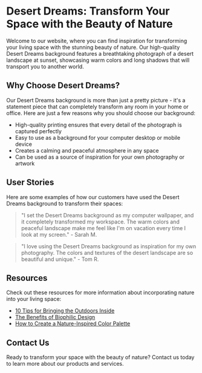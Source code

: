 <!--font:Open Sans-->

# Desert Dreams: Transform Your Space with the Beauty of Nature

Welcome to our website, where you can find inspiration for transforming your living space with the stunning beauty of nature. Our high-quality Desert Dreams background features a breathtaking photograph of a desert landscape at sunset, showcasing warm colors and long shadows that will transport you to another world.

## Why Choose Desert Dreams?

Our Desert Dreams background is more than just a pretty picture - it's a statement piece that can completely transform any room in your home or office. Here are just a few reasons why you should choose our background:

- High-quality printing ensures that every detail of the photograph is captured perfectly
- Easy to use as a background for your computer desktop or mobile device
- Creates a calming and peaceful atmosphere in any space
- Can be used as a source of inspiration for your own photography or artwork

## User Stories

Here are some examples of how our customers have used the Desert Dreams background to transform their spaces:

> "I set the Desert Dreams background as my computer wallpaper, and it completely transformed my workspace. The warm colors and peaceful landscape make me feel like I'm on vacation every time I look at my screen." - Sarah M.

> "I love using the Desert Dreams background as inspiration for my own photography. The colors and textures of the desert landscape are so beautiful and unique." - Tom R.

## Resources

Check out these resources for more information about incorporating nature into your living space:

- [10 Tips for Bringing the Outdoors Inside](#)
- [The Benefits of Biophilic Design](#)
- [How to Create a Nature-Inspired Color Palette](#)

## Contact Us

Ready to transform your space with the beauty of nature? Contact us today to learn more about our products and services.

<!--

Write me content for website with wallpaper which alt text is:

"A photograph of a desert landscape at sunset, with warm colors and long shadows."

The name/title of the page should not be 1:1 copy of the alt text but rather a real content of the website which is using this wallpaper.

- Use markdown format 
- Start with heading
- Heading should be short and concise
- The content should look like a real website 
- The website should not be about the wallpaper, wallpaper is just a related background
- Heading should be contain work "wallpaper" or "background"
- Include real sections like references, contact, user stories, etc. use things relevant to the page purpose.
- Feel free to use structure like headings, bullets, numbering, blockquotes, paragraphs, horizontal lines, etc.
- You can use formatting like bold or _italic_
- You can include UTF-8 emojis
- Links should be only #hash anchors (and you can refer to the document itself)
- Do not include images


---


# Desert Dreams Wallpaper: Transform Your Space with Warm Colors and Long Shadows

Welcome to our website, where you can find inspiration for transforming your living space with the stunning Desert Dreams wallpaper. Our high-quality wallpaper features a breathtaking photograph of a desert landscape at sunset, showcasing warm colors and long shadows that will transport you to another world.

## Why Choose Desert Dreams Wallpaper?

Our Desert Dreams wallpaper is more than just a background - it's a statement piece that can completely transform any room in your home or office. Here are just a few reasons why you should choose our wallpaper:

- High-quality printing ensures that every detail of the photograph is captured perfectly
- Easy to install and remove without damaging your walls
- Durable and long-lasting, so you can enjoy your new wallpaper for years to come
- Creates a calming and peaceful atmosphere in any space

## User Stories

Here are some examples of how our customers have used the Desert Dreams wallpaper to transform their spaces:

> "I installed the Desert Dreams wallpaper in my bedroom, and it completely transformed the space. The warm colors and peaceful landscape make me feel like I'm on vacation every time I walk into the room." - Sarah M.

> "I work from home, and my office was feeling really drab and uninspiring. Installing the Desert Dreams wallpaper behind my desk completely changed the mood of the room. Now I feel more energized and motivated to work." - Tom R.

## References

Check out these resources for more information about using wallpaper to transform your space:

- [10 Tips for Choosing the Perfect Wallpaper](#)
- [How to Install Wallpaper Like a Pro](#)
- [Wallpaper vs. Paint: Which is Right for You?](#)

## Contact Us

Ready to transform your space with the Desert Dreams wallpaper? Contact us today to learn more about our products and services.


---


Heading should not include word "wallpaper". The website should not be about the wallpaper itself, wallpaper is just a related background, rewrite whole content.


---


# Desert Dreams: Transform Your Space with the Beauty of Nature

Welcome to our website, where you can find inspiration for transforming your living space with the stunning beauty of nature. Our high-quality Desert Dreams background features a breathtaking photograph of a desert landscape at sunset, showcasing warm colors and long shadows that will transport you to another world.

## Why Choose Desert Dreams?

Our Desert Dreams background is more than just a pretty picture - it's a statement piece that can completely transform any room in your home or office. Here are just a few reasons why you should choose our background:

- High-quality printing ensures that every detail of the photograph is captured perfectly
- Easy to use as a background for your computer desktop or mobile device
- Creates a calming and peaceful atmosphere in any space
- Can be used as a source of inspiration for your own photography or artwork

## User Stories

Here are some examples of how our customers have used the Desert Dreams background to transform their spaces:

> "I set the Desert Dreams background as my computer wallpaper, and it completely transformed my workspace. The warm colors and peaceful landscape make me feel like I'm on vacation every time I look at my screen." - Sarah M.

> "I love using the Desert Dreams background as inspiration for my own photography. The colors and textures of the desert landscape are so beautiful and unique." - Tom R.

## Resources

Check out these resources for more information about incorporating nature into your living space:

- [10 Tips for Bringing the Outdoors Inside](#)
- [The Benefits of Biophilic Design](#)
- [How to Create a Nature-Inspired Color Palette](#)

## Contact Us

Ready to transform your space with the beauty of nature? Contact us today to learn more about our products and services.

-->
